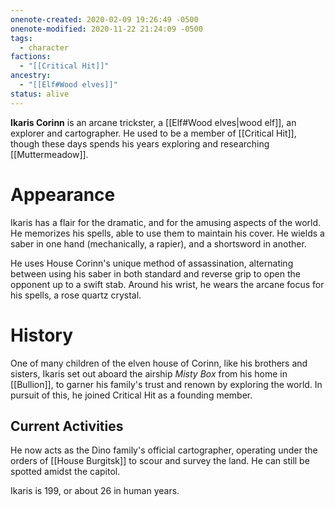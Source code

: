 ```yaml
---
onenote-created: 2020-02-09 19:26:49 -0500
onenote-modified: 2020-11-22 21:24:09 -0500
tags:
  - character
factions:
  - "[[Critical Hit]]"
ancestry:
  - "[[Elf#Wood elves]]"
status: alive
---
```


**Ikaris Corinn** is an arcane trickster, a [[Elf#Wood elves|wood elf]], an explorer and cartographer. He used to be a member of [[Critical Hit]], though these days spends his years exploring and researching [[Muttermeadow]].

# Appearance
Ikaris has a flair for the dramatic, and for the amusing aspects of the world. He memorizes his spells, able to use them to maintain his cover. He wields a saber in one hand (mechanically, a rapier), and a shortsword in another. 

He uses House Corinn's unique method of assassination, alternating between using his saber in both standard and reverse grip to open the opponent up to a swift stab. Around his wrist, he wears the arcane focus for his spells, a rose quartz crystal.

# History

One of many children of the elven house of Corinn, like his brothers and sisters, Ikaris set out aboard the airship *Misty Box* from his home in [[Bullion]], to garner his family's trust and renown by exploring the world. In pursuit of this, he joined Critical Hit as a founding member.

## Current Activities
He now acts as the Dino family's official cartographer, operating under the orders of [[House Burgitsk]] to scour and survey the land. He can still be spotted amidst the capitol.

Ikaris is 199, or about 26 in human years.
